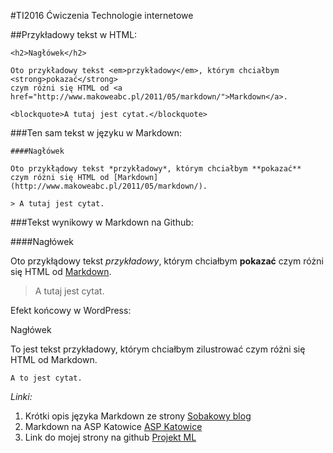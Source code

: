 #TI2016
Ćwiczenia Technologie internetowe

##Przykładowy tekst w HTML:

```
<h2>Nagłówek</h2>

Oto przykładowy tekst <em>przykładowy</em>, którym chciałbym <strong>pokazać</strong> 
czym różni się HTML od <a href="http://www.makoweabc.pl/2011/05/markdown/">Markdown</a>.

<blockquote>A tutaj jest cytat.</blockquote>
```

###Ten sam tekst w języku w Markdown:
```
####Nagłówek

Oto przykłądowy tekst *przykładowy*, którym chciałbym **pokazać** 
czym różni się HTML od [Markdown](http://www.makoweabc.pl/2011/05/markdown/).

> A tutaj jest cytat.
```
###Tekst wynikowy w Markdown na Github:

####Nagłówek

Oto przykłądowy tekst *przykładowy*, którym chciałbym **pokazać** czym różni się HTML od [Markdown](http://www.makoweabc.pl/2011/05/markdown/).

> A tutaj jest cytat.


Efekt końcowy  w WordPress:

Nagłówek

To jest tekst przykładowy, którym chciałbym zilustrować czym różni się HTML od Markdown.

    A to jest cytat.

*Linki:*
1. Krótki opis języka Markdown ze strony [Sobakowy blog](http://sobak.pl/blog/markdown-czyli-wygodne-formatowanie-tekstu/)
1. Markdown na ASP Katowice [ASP Katowice](http://www.asp.katowice.pl/zobacz/markdown)
1. Link do mojej strony na github [Projekt ML]( http://lewand16.github.io/TI2016)




